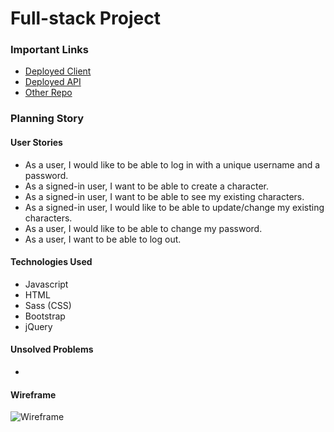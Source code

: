 # Full-stack Project


### Important Links
- [Deployed Client](https://ajevans451.github.io/full-stack-client/)
- [Deployed API](https://dnd-character-creation.herokuapp.com/)
- [Other Repo](https://github.com/ajevans451/full-stack-api)

### Planning Story


#### User Stories
- As a user, I would like to be able to log in with a unique username and a password.
- As a signed-in user, I want to be able to create a character.
- As a signed-in user, I want to be able to see my existing characters.
- As a signed-in user, I would like to be able to update/change my existing characters.
- As a user, I would like to be able to change my password.
- As a user, I want to be able to log out.

#### Technologies Used
- Javascript
- HTML
- Sass (CSS)
- Bootstrap
- jQuery


#### Unsolved Problems
-
#### Wireframe
![Wireframe](https://media.git.generalassemb.ly/user/31380/files/62098880-1d3b-11eb-9285-c0db2c8fd743)
